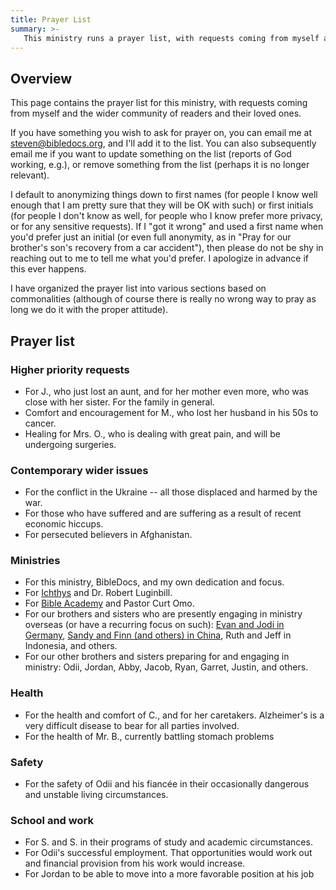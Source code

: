 ```yaml
---
title: Prayer List
summary: >-
   This ministry runs a prayer list, with requests coming from myself and the wider community of readers and their loved ones. Praying for one another is an important duty we have as Christians, and is something that we can do from the very first day we believe.
---
```






## Overview

This page contains the prayer list for this ministry, with requests coming from myself and the wider community of readers and their loved ones.

If you have something you wish to ask for prayer on, you can email me at [steven@bibledocs.org](mailto:steven@bibledocs.org), and I'll add it to the list. You can also subsequently email me if you want to update something on the list (reports of God working, e.g.), or remove something from the list (perhaps it is no longer relevant).

I default to anonymizing things down to first names (for people I know well enough that I am pretty sure that they will be OK with such) or first initials (for people I don't know as well, for people who I know prefer more privacy, or for any sensitive requests). If I "got it wrong" and used a first name when you'd prefer just an initial (or even full anonymity, as in "Pray for our brother's son's recovery from a car accident"), then please do not be shy in reaching out to me to tell me what you'd prefer. I apologize in advance if this ever happens.

I have organized the prayer list into various sections based on commonalities (although of course there is really no wrong way to pray as long we do it with the proper attitude).

## Prayer list

### Higher priority requests

- For J., who just lost an aunt, and for her mother even more, who was close with her sister. For the family in general.
- Comfort and encouragement for M., who lost her husband in his 50s to cancer.
- Healing for Mrs. O., who is dealing with great pain, and will be undergoing surgeries.

### Contemporary wider issues


- For the conflict in the Ukraine -- all those displaced and harmed by the war.
- For those who have suffered and are suffering as a result of recent economic hiccups.
- For persecuted believers in Afghanistan.

### Ministries

- For this ministry, BibleDocs, and my own dedication and focus.
- For [Ichthys](https://ichthys.com/) and Dr. Robert Luginbill.
- For [Bible Academy](https://www.youtube.com/channel/UCkp-J7VPT7NcwmuiNfD2fkg/playlists) and Pastor Curt Omo.
- For our brothers and sisters who are presently engaging in ministry overseas (or have a recurring focus on such): [Evan and Jodi in Germany](https://evanandjodi.wordpress.com/), [Sandy and Finn (and others) in China](https://www.evergreenchina.net/press/history/), Ruth and Jeff in Indonesia, and others.
- For our other brothers and sisters preparing for and engaging in ministry: Odii, Jordan, Abby, Jacob, Ryan, Garret, Justin, and others.

### Health

- For the health and comfort of C., and for her caretakers. Alzheimer's is a very difficult disease to bear for all parties involved.
- For the health of Mr. B., currently battling stomach problems

### Safety

- For the safety of Odii and his fiancée in their occasionally dangerous and unstable living circumstances.

### School and work

- For S. and S. in their programs of study and academic circumstances.
- For Odii's successful employment. That opportunities would work out and financial provision from his work would increase.
- For Jordan to be able to move into a more favorable position at his job

<!-- ### Other -->
